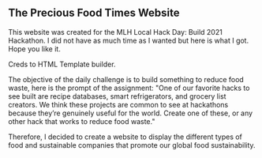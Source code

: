 ## The Precious Food Times Website

This website was created for the MLH Local Hack Day: Build 2021 Hackathon. I did not have as much time as I wanted but here is what I got. Hope you like it.

Creds to HTML Template builder.

The objective of the daily challenge is to build something to reduce food waste, here is the prompt of the assignment: 
"One of our favorite hacks to see built are recipe databases, smart refrigerators, and grocery list creators. We think these projects are common to see at hackathons because they’re genuinely useful for the world. Create one of these, or any other hack that works to reduce food waste."

Therefore, I decided to create a website to display the different types of food and sustainable companies that promote our global food sustainability. 

